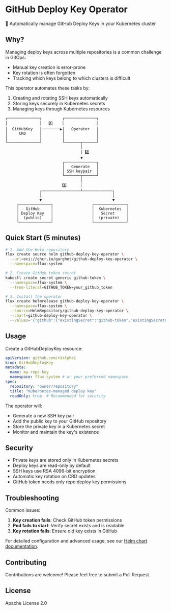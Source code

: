# GitHub Deploy Key Operator

🔑 Automatically manage GitHub Deploy Keys in your Kubernetes cluster

## Why?

Managing deploy keys across multiple repositories is a common challenge in GitOps:
- Manual key creation is error-prone
- Key rotation is often forgotten
- Tracking which keys belong to which clusters is difficult

This operator automates these tasks by:
1. Creating and rotating SSH keys automatically
2. Storing keys securely in Kubernetes secrets
3. Managing keys through Kubernetes resources

```
┌──────────────┐         ┌──────────────┐
│              │   1️⃣    │              │
│  GitHubKey   │────────▶│   Operator   │
│     CRD      │         │              │
│              │         │              │
└──────────────┘         └───────┬──────┘
                                 │
                                 │ 2️⃣
                                 ▼
                         ┌──────────────┐
                         │   Generate   │
                         │ SSH keypair  │
                         └───────┬──────┘
                                 │
                         3️⃣      │
               ┌─────────────────┴─────────────┐
               │                               │
               ▼                               ▼
     ┌──────────────┐                 ┌──────────────┐
     │   GitHub     │                 │  Kubernetes  │
     │ Deploy Key   │                 │   Secret     │
     │  (public)    │                 │  (private)   │
     └──────────────┘                 └──────────────┘
```

## Quick Start (5 minutes)

```bash
# 1. Add the Helm repository
flux create source helm github-deploy-key-operator \
  --url=oci://ghcr.io/gurghet/github-deploy-key-operator \
  --namespace=flux-system

# 2. Create GitHub token secret
kubectl create secret generic github-token \
  --namespace=flux-system \
  --from-literal=GITHUB_TOKEN=your_github_token

# 3. Install the operator
flux create helmrelease github-deploy-key-operator \
  --namespace=flux-system \
  --source=HelmRepository/github-deploy-key-operator \
  --chart=github-deploy-key-operator \
  --values='{"github":{"existingSecret":"github-token","existingSecretKey":"GITHUB_TOKEN"}}'
```

## Usage

Create a GitHubDeployKey resource:

```yaml
apiVersion: github.com/v1alpha1
kind: GitHubDeployKey
metadata:
  name: my-repo-key
  namespace: flux-system # or your preferred namespace
spec:
  repository: "owner/repository"
  title: "Kubernetes-managed deploy key"
  readOnly: true  # Recommended for security
```

The operator will:
- Generate a new SSH key pair
- Add the public key to your GitHub repository
- Store the private key in a Kubernetes secret
- Monitor and maintain the key's existence

## Security

- Private keys are stored only in Kubernetes secrets
- Deploy keys are read-only by default
- SSH keys use RSA 4096-bit encryption
- Automatic key rotation on CRD updates
- GitHub token needs only repo deploy key permissions

## Troubleshooting

Common issues:
1. **Key creation fails**: Check GitHub token permissions
2. **Pod fails to start**: Verify secret exists and is readable
3. **Key rotation fails**: Ensure old key exists in GitHub

For detailed configuration and advanced usage, see our [Helm chart documentation](charts/github-deploy-key-operator/values.yaml).

## Contributing

Contributions are welcome! Please feel free to submit a Pull Request.

## License

Apache License 2.0
